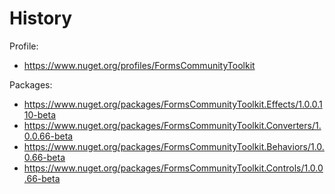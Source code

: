 # History

Profile:
- https://www.nuget.org/profiles/FormsCommunityToolkit

Packages:
- https://www.nuget.org/packages/FormsCommunityToolkit.Effects/1.0.0.110-beta
- https://www.nuget.org/packages/FormsCommunityToolkit.Converters/1.0.0.66-beta
- https://www.nuget.org/packages/FormsCommunityToolkit.Behaviors/1.0.0.66-beta
- https://www.nuget.org/packages/FormsCommunityToolkit.Controls/1.0.0.66-beta
